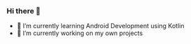 ### Hi there 👋

- 🌱 I’m currently learning Android Development using Kotlin
- 🔭 I’m currently working on my own projects


